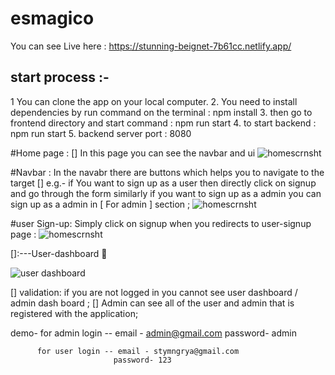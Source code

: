 # esmagico

You can see Live here : https://stunning-beignet-7b61cc.netlify.app/
 


## start process :- 
1 You can clone the app on your local computer.
2. You need to install dependencies by run command on the terminal : npm install
3. then go to frontend directory and start command : npm run start
4. to start backend : npm run start
5. backend server port : 8080

#Home page : [] In this page you can  see the navbar and ui
   <img src="https://user-images.githubusercontent.com/101590753/221921654-9be659e4-6e84-482d-b356-1e91cacfaf99.png" alt="homescrnsht"/>         
             
#Navbar : In the navabr there are buttons which helps you to navigate to the target 
[] e.g.- if You want to sign up as a user then directly click on signup and go through the form 
similarly if you want to sign up as a admin you can sign up as a admin in [ For admin ] section ;
 <img src="https://user-images.githubusercontent.com/101590753/221922003-e4eb8fa9-70c0-4f13-b220-a3600987be9f.png" alt="homescrnsht"/>      

#user Sign-up:  Simply click on signup when you redirects to user-signup page :
 <img src="https://user-images.githubusercontent.com/101590753/221922583-187b7134-a263-4f54-ab61-5cc7fe517fbb.png" alt="homescrnsht"/>     


[]:---User-dashboard 💯

 <img src="https://user-images.githubusercontent.com/101590753/221923539-38bf60e8-6cf4-48c8-8b4a-82999eaf14f1.png" alt="user dashboard"/>  


[] validation:  if you are not logged in you cannot see user dashboard / admin dash board ;
  []  Admin can see all of the user and admin that is registered with the application;
  
  demo- for admin login -- email - admin@gmail.com
                           password- admin
                           
          for user login -- email - stymngrya@gmail.com
                           password- 123
                                             
                           
 


